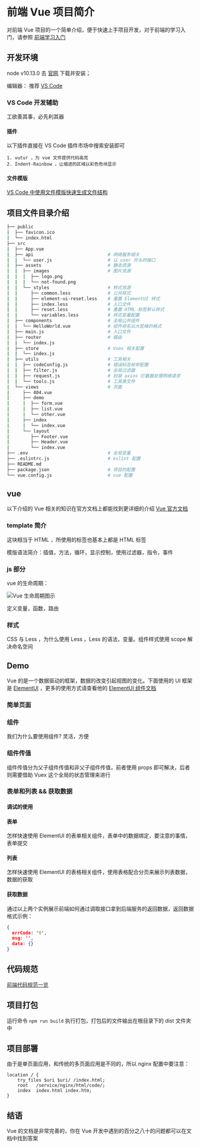 # 前端 Vue 项目简介

对前端 Vue 项目的一个简单介绍，便于快速上手项目开发，对于前端的学习入门，请参照 [前端学习入门](http://code-fe.lovem.fun/code/fishPond/fe-study.html) 

## 开发环境

node v10.13.0  去 [官网](https://nodejs.org/zh-cn/) 下载并安装；

编辑器： 推荐 [VS Code](https://code.visualstudio.com/)

### VS Code 开发辅助

工欲善其事，必先利其器

#### 插件

以下插件直接在 VS Code 插件市场中搜索安装即可

 	1. vutur ，为 vue 文件提供代码高亮
 	2. Indent-Rainbow ，让缩进的区域以彩色色块显示

#### 文件模版

[VS Code 中使用文件模版快速生成文件结构](http://blog.lovem.fun/archives/42/)

## 项目文件目录介绍

```bash
├── public  
|  ├── favicon.ico
|  └── index.html
├── src 
|  ├── App.vue
|  ├── api                            # 网络服务相关
|  |  └── user.js                     # 以 user 开头的接口
|  ├── assets                         # 静态资源
|  |  ├── images                      # 图片资源
|  |  |  ├── logo.png
|  |  |  └── not-found.png
|  |  └── styles                      # 样式资源
|  |     ├── common.less              # 公共样式
|  |     ├── element-ui-reset.less    # 重置 ElementUI 样式
|  |     ├── index.less               # 入口文件
|  |     ├── reset.less               # 重置 HTML 标签默认样式
|  |     └── variables.less           # 样式变量配置
|  ├── components                     # 全局公共组件
|  |  └── HelloWorld.vue              # 组件命名以大驼峰的格式
|  ├── main.js                        # 入口文件
|  ├── router                         # 路由
|  |  └── index.js
|  ├── store                          # Vuex 相关配置
|  |  └── index.js
|  ├── utils                          # 工具相关
|  |  ├── codeConfig.js               # 错误码及枚举配置
|  |  ├── filter.js                   # 全局过滤器
|  |  ├── request.js                  # 封装 axios 拦截器处理网络请求
|  |  └── tools.js                    # 工具类文件
|  └── views                          # 页面
|     ├── 404.vue
|     ├── demo
|     |  ├── form.vue
|     |  ├── list.vue
|     |  └── other.vue
|     ├── index
|     |  └── index.vue
|     └── layout
|        ├── Footer.vue
|        ├── Header.vue
|        └── index.vue
├── .env                              # 全局变量
├── .eslintrc.js                      # eslint 配置
├── README.md
├── package.json                      # 项目的配置
└── vue.config.js                     # vue 配置
```

## vue 

以下介绍的 Vue 相关的知识在官方文档上都能找到更详细的介绍 [Vue 官方文档](https://cn.vuejs.org/v2/guide/) 

### template 简介

这块相当于 HTML ，所使用的标签也基本上都是 HTML 标签

模版语法简介：插值，方法，循环，显示控制，使用过滤器，指令，事件

### js 部分

vue 的生命周期：

![Vue 生命周期图示](https://cn.vuejs.org/images/lifecycle.png)

定义变量，函数，路由

### 样式

CSS 与 Less ，为什么使用 Less ，Less 的语法，变量。组件样式使用 scope 解决命名空间

## Demo

Vue 的是一个数据驱动的框架，数据的改变引起视图的变化。下面使用的 UI 框架是 [ElementUI](https://element.eleme.cn/#/zh-CN) ，更多的使用方式请查看他的 [ElementUI 组件文档](https://element.eleme.cn/#/zh-CN/component/installation)

### 简单页面

### 组件

我们为什么要使用组件? 灵活，方便

### 组件传值

组件传值分为父子组件传值和非父子组件传值，前者使用 props 即可解决，后者则需要借助 Vuex 这个全局的状态管理来进行

### 表单和列表 && 获取数据

#### 调试的使用

#### 表单

怎样快速使用 ElementUI 的表单相关组件，表单中的数据绑定，要注意的事情，表单提交

#### 列表

怎样快速使用 ElementUI 的表格相关组件，使用表格配合分页来展示列表数据，数据的获取

#### 获取数据

通过以上两个实例展示前端如何通过调取接口拿到后端服务的返回数据，返回数据格式示例：

```json
{
  errCode: '0',
  msg: '',
  data: {}
}
```

## 代码规范

[前端代码规范一览](http://code-fe.lovem.fun/code/standard/)  

## 项目打包

运行命令 `npm run build` 执行打包，打包后的文件输出在根目录下的 dist 文件夹中

## 项目部署

由于是单页面应用，和传统的多页面应用是不同的，所以 nginx 配置中要注意：

```nginx
location / {
    try_files $uri $uri/ /index.html;
    root   /service/nginx/html/code/;
    index  index.html index.htm;
}
```



## 结语

Vue 的文档是非常完善的，你在 Vue 开发中遇到的百分之八十的问题都可以在文档中找到答案

